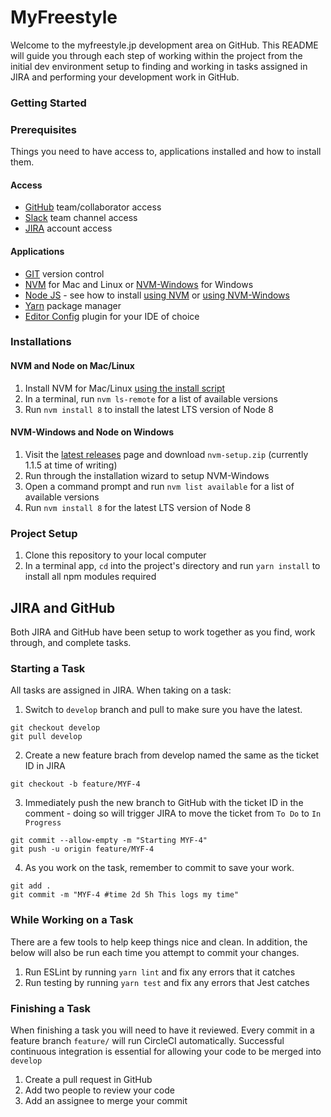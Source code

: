 # MyFreestyle

Welcome to the myfreestyle.jp development area on GitHub. This README will guide you through each step of working within the project from the initial dev environment setup to finding and working in tasks assigned in JIRA and performing your development work in GitHub.

### Getting Started

### Prerequisites

Things you need to have access to, applications installed and how to install them.

#### Access

- [GitHub](https://github.com/mrgroup-ppl) team/collaborator access
- [Slack](https://mrgroup-ppl.slack.com/) team channel access
- [JIRA](https://mrgroup.atlassian.net/) account access

#### Applications

- [GIT](https://git-scm.com/) version control
- [NVM](https://github.com/creationix/nvm) for Mac and Linux or [NVM-Windows](https://github.com/coreybutler/nvm-windows) for Windows
- [Node JS](https://nodejs.org/) - see how to install [using NVM](#nvm-and-node-on-maclinux) or [using NVM-Windows](#nvm-windows-and-node-on-windows)
- [Yarn](https://yarnpkg.com/) package manager
- [Editor Config](http://editorconfig.org/) plugin for your IDE of choice

### Installations

#### NVM and Node on Mac/Linux

1. Install NVM for Mac/Linux [using the install script](https://github.com/creationix/nvm#installation)
2. In a terminal, run `nvm ls-remote` for a list of available versions
3. Run `nvm install 8` to install the latest LTS version of Node 8

#### NVM-Windows and Node on Windows

1. Visit the [latest releases](https://github.com/coreybutler/nvm-windows/releases) page and download `nvm-setup.zip` (currently 1.1.5 at time of writing)
2. Run through the installation wizard to setup NVM-Windows
3. Open a command prompt and run `nvm list available` for a list of available versions
4. Run `nvm install 8` for the latest LTS version of Node 8

### Project Setup

1. Clone this repository to your local computer
2. In a terminal app, `cd` into the project's directory and run `yarn install` to install all npm modules required

## JIRA and GitHub

Both JIRA and GitHub have been setup to work together as you find, work through, and complete tasks.

### Starting a Task

All tasks are assigned in JIRA. When taking on a task:
1. Switch to `develop` branch and pull to make sure you have the latest.
```
git checkout develop
git pull develop
```
2. Create a new feature brach from develop named the same as the ticket ID in JIRA
```
git checkout -b feature/MYF-4
```
3. Immediately push the new branch to GitHub with the ticket ID in the comment - doing so will trigger JIRA to move the ticket from `To Do` to `In Progress`
```
git commit --allow-empty -m "Starting MYF-4"
git push -u origin feature/MYF-4
```
4. As you work on the task, remember to commit to save your work.
```
git add .
git commit -m "MYF-4 #time 2d 5h This logs my time"
```

### While Working on a Task

There are a few tools to help keep things nice and clean. In addition, the below will also be run each time you attempt to commit your changes.
1. Run ESLint by running `yarn lint` and fix any errors that it catches
2. Run testing by running `yarn test` and fix any errors that Jest catches

### Finishing a Task

When finishing a task you will need to have it reviewed. Every commit in a feature branch `feature/` will run CircleCI automatically. Successful continuous integration is essential for allowing your code to be merged into `develop`

1. Create a pull request in GitHub
2. Add two people to review your code
3. Add an assignee to merge your commit